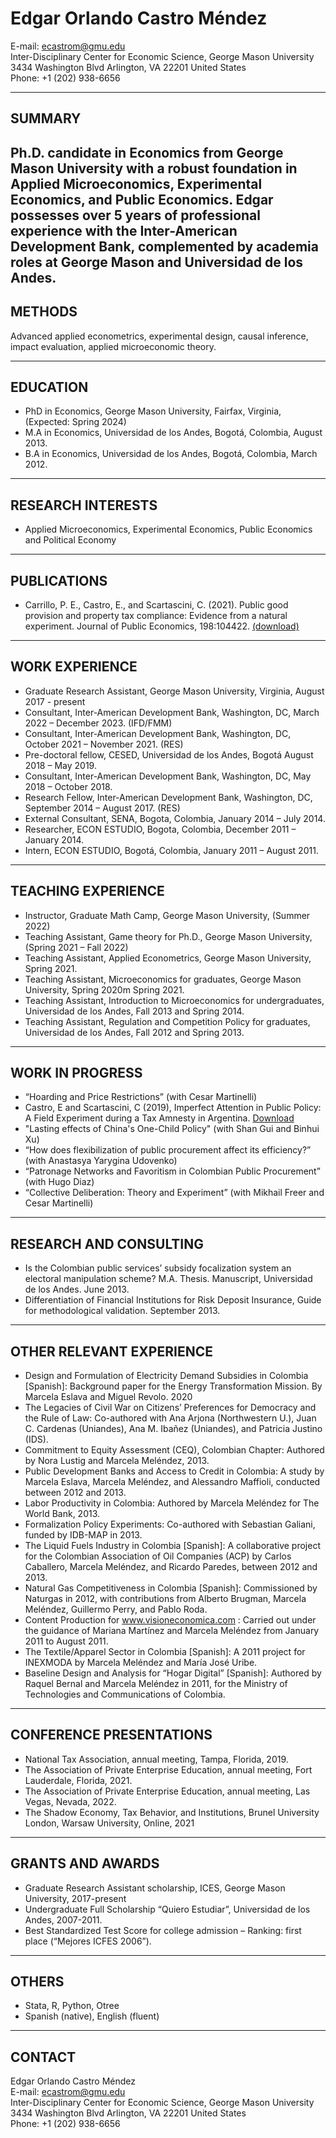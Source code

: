 # Edgar Orlando Castro Méndez
E-mail: ecastrom@gmu.edu  
Inter-Disciplinary Center for Economic Science, George Mason University 
3434 Washington Blvd
Arlington, VA 22201
United States  
Phone: +1 (202) 938-6656  

---

## SUMMARY

Ph.D. candidate in Economics from George Mason University with a robust foundation in Applied Microeconomics, Experimental Economics, and Public Economics. Edgar possesses over 5 years of professional experience with the Inter-American Development Bank, complemented by academia roles at George Mason and Universidad de los Andes.
---

## METHODS

Advanced applied econometrics, experimental design, causal inference, impact evaluation, applied microeconomic theory.

---

## EDUCATION 

- PhD in Economics, George Mason University, Fairfax, Virginia, (Expected: Spring 2024)
- M.A in Economics, Universidad de los Andes, Bogotá, Colombia, August 2013.
- B.A in Economics, Universidad de los Andes, Bogotá, Colombia, March 2012.

---

## RESEARCH INTERESTS 

- Applied Microeconomics, Experimental Economics, Public Economics and Political Economy

---

## PUBLICATIONS

- Carrillo, P. E., Castro, E., and Scartascini, C. (2021). Public good provision and property tax compliance: Evidence from a natural experiment. Journal of Public Economics, 198:104422. [(download)](https://drive.google.com/file/d/14KfuyY0jWgYsuD6m6OXHnyTfOOa-PAyA/view?usp=drive_link)


---

## WORK EXPERIENCE 

- Graduate Research Assistant, George Mason University, Virginia, August 2017 - present
- Consultant, Inter-American Development Bank, Washington, DC, March 2022 – December 2023. (IFD/FMM)
- Consultant, Inter-American Development Bank, Washington, DC, October 2021 – November 2021. (RES)
- Pre-doctoral fellow, CESED, Universidad de los Andes, Bogotá August 2018 – May 2019.
- Consultant, Inter-American Development Bank, Washington, DC, May 2018 – October 2018.
- Research Fellow, Inter-American Development Bank, Washington, DC, September 2014 – August 2017. (RES)
- External Consultant, SENA, Bogota, Colombia, January 2014 – July 2014.
- Researcher, ECON ESTUDIO, Bogota, Colombia, December 2011 – January 2014.
- Intern, ECON ESTUDIO, Bogotá, Colombia, January 2011 – August 2011.

---

## TEACHING EXPERIENCE

- Instructor, Graduate Math Camp, George Mason University, (Summer 2022)
- Teaching Assistant, Game theory for Ph.D., George Mason University, (Spring 2021 – Fall 2022)
- Teaching Assistant, Applied Econometrics, George Mason University, Spring 2021.
- Teaching Assistant, Microeconomics for graduates, George Mason University, Spring 2020m Spring 2021.
- Teaching Assistant, Introduction to Microeconomics for undergraduates, Universidad de los Andes, Fall 2013 and Spring 2014.
- Teaching Assistant, Regulation and Competition Policy for graduates, Universidad de los Andes, Fall 2012 and Spring 2013.

---

## WORK IN PROGRESS

- “Hoarding and Price Restrictions” (with Cesar Martinelli)
- Castro, E and Scartascini, C (2019), Imperfect Attention in Public Policy: A Field Experiment during a Tax Amnesty in Argentina. [Download](http://dx.doi.org/10.18235/0001661)
- "Lasting effects of China's One-Child Policy" (with Shan Gui and Binhui Xu)
- “How does flexibilization of public procurement affect its efficiency?” (with Anastasya Yarygina Udovenko)
- “Patronage Networks and Favoritism in Colombian Public Procurement” (with Hugo Diaz)
- “Collective Deliberation: Theory and Experiment” (with Mikhail Freer and Cesar Martinelli)

---

## RESEARCH AND CONSULTING 

- Is the Colombian public services’ subsidy focalization system an electoral manipulation scheme? M.A. Thesis. Manuscript, Universidad de los Andes. June 2013.
- Differentiation of Financial Institutions for Risk Deposit Insurance, Guide for methodological validation. September 2013.

---

## OTHER RELEVANT EXPERIENCE

- Design and Formulation of Electricity Demand Subsidies in Colombia [Spanish]: Background paper for the Energy Transformation Mission. By Marcela Eslava and Miguel Revolo. 2020
- The Legacies of Civil War on Citizens’ Preferences for Democracy and the Rule of Law: Co-authored with Ana Arjona (Northwestern U.), Juan C. Cardenas (Uniandes), Ana M. Ibañez (Uniandes), and Patricia Justino (IDS).
- Commitment to Equity Assessment (CEQ), Colombian Chapter: Authored by Nora Lustig and Marcela Meléndez, 2013.
- Public Development Banks and Access to Credit in Colombia: A study by Marcela Eslava, Marcela Meléndez, and Alessandro Maffioli, conducted between 2012 and 2013.
- Labor Productivity in Colombia: Authored by Marcela Meléndez for The World Bank, 2013.
- Formalization Policy Experiments: Co-authored with Sebastian Galiani, funded by IDB-MAP in 2013.
- The Liquid Fuels Industry in Colombia [Spanish]: A collaborative project for the Colombian Association of Oil Companies (ACP) by Carlos Caballero, Marcela Meléndez, and Ricardo Paredes, between 2012 and 2013.
- Natural Gas Competitiveness in Colombia [Spanish]: Commissioned by Naturgas in 2012, with contributions from Alberto Brugman, Marcela Meléndez, Guillermo Perry, and Pablo Roda.
- Content Production for www.visioneconomica.com : Carried out under the guidance of Mariana Martínez and Marcela Meléndez from January 2011 to August 2011.
- The Textile/Apparel Sector in Colombia [Spanish]: A 2011 project for INEXMODA by Marcela Meléndez and María José Uribe.
- Baseline Design and Analysis for “Hogar Digital” [Spanish]: Authored by Raquel Bernal and Marcela Meléndez in 2011, for the Ministry of Technologies and Communications of Colombia.

---

## CONFERENCE PRESENTATIONS

- National Tax Association, annual meeting, Tampa, Florida, 2019.
- The Association of Private Enterprise Education, annual meeting, Fort Lauderdale, Florida, 2021.
- The Association of Private Enterprise Education, annual meeting, Las Vegas, Nevada, 2022.
- The Shadow Economy, Tax Behavior, and Institutions, Brunel University London, Warsaw University, Online, 2021

---

## GRANTS AND AWARDS

- Graduate Research Assistant scholarship, ICES, George Mason University, 2017-present
- Undergraduate Full Scholarship “Quiero Estudiar”, Universidad de los Andes, 2007-2011.
- Best Standardized Test Score for college admission – Ranking: first place (“Mejores ICFES 2006”).

---

## OTHERS

- Stata, R, Python, Otree
- Spanish (native), English (fluent)

---

## CONTACT

Edgar Orlando Castro Méndez  
E-mail: ecastrom@gmu.edu  
Inter-Disciplinary Center for Economic Science, George Mason University 
3434 Washington Blvd
Arlington, VA 22201
United States  
Phone: +1 (202) 938-6656  